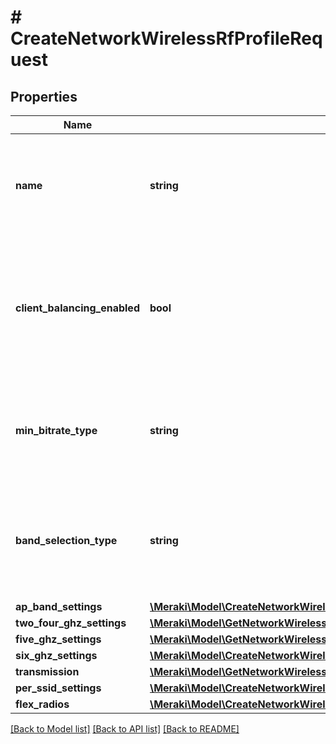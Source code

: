 # # CreateNetworkWirelessRfProfileRequest

## Properties

Name | Type | Description | Notes
------------ | ------------- | ------------- | -------------
**name** | **string** | The name of the new profile. Must be unique. This param is required on creation. |
**client_balancing_enabled** | **bool** | Steers client to best available access point. Can be either true or false. Defaults to true. | [optional]
**min_bitrate_type** | **string** | Minimum bitrate can be set to either &#39;band&#39; or &#39;ssid&#39;. Defaults to band. | [optional]
**band_selection_type** | **string** | Band selection can be set to either &#39;ssid&#39; or &#39;ap&#39;. This param is required on creation. |
**ap_band_settings** | [**\Meraki\Model\CreateNetworkWirelessRfProfileRequestApBandSettings**](CreateNetworkWirelessRfProfileRequestApBandSettings.md) |  | [optional]
**two_four_ghz_settings** | [**\Meraki\Model\GetNetworkWirelessRfProfiles200ResponseTwoFourGhzSettings**](GetNetworkWirelessRfProfiles200ResponseTwoFourGhzSettings.md) |  | [optional]
**five_ghz_settings** | [**\Meraki\Model\GetNetworkWirelessRfProfiles200ResponseFiveGhzSettings**](GetNetworkWirelessRfProfiles200ResponseFiveGhzSettings.md) |  | [optional]
**six_ghz_settings** | [**\Meraki\Model\CreateNetworkWirelessRfProfileRequestSixGhzSettings**](CreateNetworkWirelessRfProfileRequestSixGhzSettings.md) |  | [optional]
**transmission** | [**\Meraki\Model\GetNetworkWirelessRfProfiles200ResponseTransmission**](GetNetworkWirelessRfProfiles200ResponseTransmission.md) |  | [optional]
**per_ssid_settings** | [**\Meraki\Model\CreateNetworkWirelessRfProfileRequestPerSsidSettings**](CreateNetworkWirelessRfProfileRequestPerSsidSettings.md) |  | [optional]
**flex_radios** | [**\Meraki\Model\CreateNetworkWirelessRfProfileRequestFlexRadios**](CreateNetworkWirelessRfProfileRequestFlexRadios.md) |  | [optional]

[[Back to Model list]](../../README.md#models) [[Back to API list]](../../README.md#endpoints) [[Back to README]](../../README.md)
